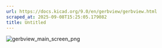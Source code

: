```yaml
---
url: https://docs.kicad.org/9.0/en/gerbview/gerbview.html
scraped_at: 2025-09-08T15:25:05.179082
title: Untitled
---
```


![gerbview_main_screen_png](images/gerbview_main_screen.png)

